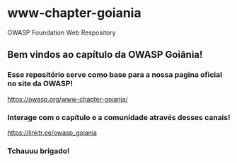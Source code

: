 # www-chapter-goiania
OWASP Foundation Web Respository

## Bem vindos ao capítulo da OWASP Goiânia!

### Esse repositório serve como base para a nossa pagina oficial no site da OWASP!
https://owasp.org/www-chapter-goiania/
<p></p>

### Interage com o capítulo e a comunidade através desses canais!
https://linktr.ee/owasp_goiania


### Tchauuu brigado!
